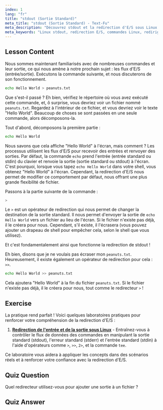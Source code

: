 ```yaml
---
index: 1
lang: "fr"
title: "stdout (Sortie Standard)"
meta_title: "stdout (Sortie Standard) - Text-Fu"
meta_description: "Découvrez stdout et la redirection d'E/S sous Linux. Comprenez comment rediriger la sortie des commandes vers des fichiers à l'aide des opérateurs > et >>. Commencez votre parcours Linux dès aujourd'hui !"
meta_keywords: "Linux stdout, redirection E/S, commandes Linux, rediriger sortie, tutoriel Linux, Linux débutant, guide Linux, script shell"
---
```


## Lesson Content

Nous sommes maintenant familiarisés avec de nombreuses commandes et leur sortie, ce qui nous amène à notre prochain sujet : les flux d'E/S (entrée/sortie). Exécutons la commande suivante, et nous discuterons de son fonctionnement.

```bash
echo Hello World > peanuts.txt
```

Que s'est-il passé ? Eh bien, vérifiez le répertoire où vous avez exécuté cette commande, et, ô surprise, vous devriez voir un fichier nommé `peanuts.txt`. Regardez à l'intérieur de ce fichier, et vous devriez voir le texte "Hello World". Beaucoup de choses se sont passées en une seule commande, alors décomposons-la.

Tout d'abord, décomposons la première partie :

```bash
echo Hello World
```

Nous savons que cela affiche "Hello World" à l'écran, mais comment ? Les processus utilisent les flux d'E/S pour recevoir des entrées et renvoyer des sorties. Par défaut, la commande `echo` prend l'entrée (entrée standard ou stdin) du clavier et renvoie la sortie (sortie standard ou stdout) à l'écran. C'est pourquoi, lorsque vous tapez `echo Hello World` dans votre shell, vous obtenez "Hello World" à l'écran. Cependant, la redirection d'E/S nous permet de modifier ce comportement par défaut, nous offrant une plus grande flexibilité de fichier.

Passons à la partie suivante de la commande :

```bash
>
```

Le `>` est un opérateur de redirection qui nous permet de changer la destination de la sortie standard. Il nous permet d'envoyer la sortie de `echo Hello World` vers un fichier au lieu de l'écran. Si le fichier n'existe pas déjà, il le créera pour nous. Cependant, s'il existe, il l'écrasera (vous pouvez ajouter un drapeau de shell pour empêcher cela, selon le shell que vous utilisez).

Et c'est fondamentalement ainsi que fonctionne la redirection de stdout !

Eh bien, disons que je ne voulais pas écraser mon `peanuts.txt`. Heureusement, il existe également un opérateur de redirection pour cela : `>>`.

```bash
echo Hello World >> peanuts.txt
```

Cela ajoutera "Hello World" à la fin du fichier `peanuts.txt`. Si le fichier n'existe pas déjà, il le créera pour nous, tout comme le redirecteur `>` !

## Exercise

La pratique rend parfait ! Voici quelques laboratoires pratiques pour renforcer votre compréhension de la redirection d'E/S :

1. **[Redirection de l'entrée et de la sortie sous Linux](https://labex.io/fr/labs/comptia-redirecting-input-and-output-in-linux-590840)** - Entraînez-vous à contrôler le flux de données des commandes en manipulant la sortie standard (stdout), l'erreur standard (stderr) et l'entrée standard (stdin) à l'aide d'opérateurs comme `>`, `>>`, `2>`, et la commande `tee`.

Ce laboratoire vous aidera à appliquer les concepts dans des scénarios réels et à renforcer votre confiance avec la redirection d'E/S.

## Quiz Question

Quel redirecteur utilisez-vous pour ajouter une sortie à un fichier ?

## Quiz Answer

>>
